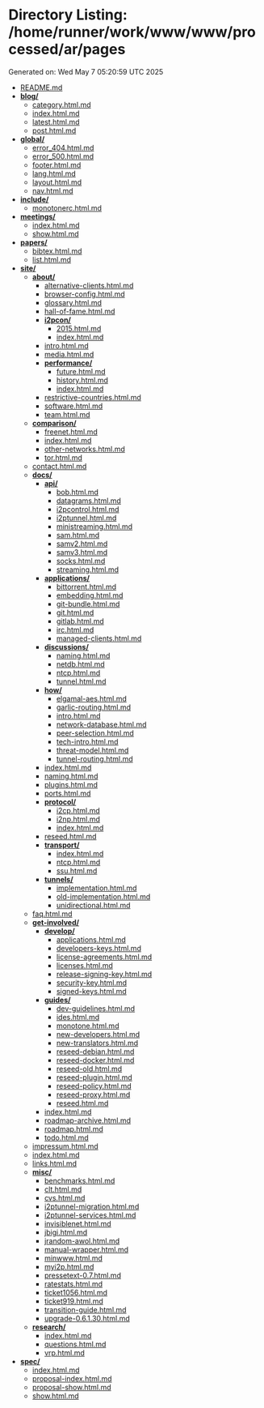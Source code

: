# Directory Listing: /home/runner/work/www/www/processed/ar/pages
Generated on: Wed May  7 05:20:59 UTC 2025

- [README.md](README.md)
- **[blog/](blog/)**
  - [category.html.md](blog/category.html.md)
  - [index.html.md](blog/index.html.md)
  - [latest.html.md](blog/latest.html.md)
  - [post.html.md](blog/post.html.md)
- **[global/](global/)**
  - [error_404.html.md](global/error_404.html.md)
  - [error_500.html.md](global/error_500.html.md)
  - [footer.html.md](global/footer.html.md)
  - [lang.html.md](global/lang.html.md)
  - [layout.html.md](global/layout.html.md)
  - [nav.html.md](global/nav.html.md)
- **[include/](include/)**
  - [monotonerc.html.md](include/monotonerc.html.md)
- **[meetings/](meetings/)**
  - [index.html.md](meetings/index.html.md)
  - [show.html.md](meetings/show.html.md)
- **[papers/](papers/)**
  - [bibtex.html.md](papers/bibtex.html.md)
  - [list.html.md](papers/list.html.md)
- **[site/](site/)**
  - **[about/](site/about/)**
    - [alternative-clients.html.md](site/about/alternative-clients.html.md)
    - [browser-config.html.md](site/about/browser-config.html.md)
    - [glossary.html.md](site/about/glossary.html.md)
    - [hall-of-fame.html.md](site/about/hall-of-fame.html.md)
    - **[i2pcon/](site/about/i2pcon/)**
      - [2015.html.md](site/about/i2pcon/2015.html.md)
      - [index.html.md](site/about/i2pcon/index.html.md)
    - [intro.html.md](site/about/intro.html.md)
    - [media.html.md](site/about/media.html.md)
    - **[performance/](site/about/performance/)**
      - [future.html.md](site/about/performance/future.html.md)
      - [history.html.md](site/about/performance/history.html.md)
      - [index.html.md](site/about/performance/index.html.md)
    - [restrictive-countries.html.md](site/about/restrictive-countries.html.md)
    - [software.html.md](site/about/software.html.md)
    - [team.html.md](site/about/team.html.md)
  - **[comparison/](site/comparison/)**
    - [freenet.html.md](site/comparison/freenet.html.md)
    - [index.html.md](site/comparison/index.html.md)
    - [other-networks.html.md](site/comparison/other-networks.html.md)
    - [tor.html.md](site/comparison/tor.html.md)
  - [contact.html.md](site/contact.html.md)
  - **[docs/](site/docs/)**
    - **[api/](site/docs/api/)**
      - [bob.html.md](site/docs/api/bob.html.md)
      - [datagrams.html.md](site/docs/api/datagrams.html.md)
      - [i2pcontrol.html.md](site/docs/api/i2pcontrol.html.md)
      - [i2ptunnel.html.md](site/docs/api/i2ptunnel.html.md)
      - [ministreaming.html.md](site/docs/api/ministreaming.html.md)
      - [sam.html.md](site/docs/api/sam.html.md)
      - [samv2.html.md](site/docs/api/samv2.html.md)
      - [samv3.html.md](site/docs/api/samv3.html.md)
      - [socks.html.md](site/docs/api/socks.html.md)
      - [streaming.html.md](site/docs/api/streaming.html.md)
    - **[applications/](site/docs/applications/)**
      - [bittorrent.html.md](site/docs/applications/bittorrent.html.md)
      - [embedding.html.md](site/docs/applications/embedding.html.md)
      - [git-bundle.html.md](site/docs/applications/git-bundle.html.md)
      - [git.html.md](site/docs/applications/git.html.md)
      - [gitlab.html.md](site/docs/applications/gitlab.html.md)
      - [irc.html.md](site/docs/applications/irc.html.md)
      - [managed-clients.html.md](site/docs/applications/managed-clients.html.md)
    - **[discussions/](site/docs/discussions/)**
      - [naming.html.md](site/docs/discussions/naming.html.md)
      - [netdb.html.md](site/docs/discussions/netdb.html.md)
      - [ntcp.html.md](site/docs/discussions/ntcp.html.md)
      - [tunnel.html.md](site/docs/discussions/tunnel.html.md)
    - **[how/](site/docs/how/)**
      - [elgamal-aes.html.md](site/docs/how/elgamal-aes.html.md)
      - [garlic-routing.html.md](site/docs/how/garlic-routing.html.md)
      - [intro.html.md](site/docs/how/intro.html.md)
      - [network-database.html.md](site/docs/how/network-database.html.md)
      - [peer-selection.html.md](site/docs/how/peer-selection.html.md)
      - [tech-intro.html.md](site/docs/how/tech-intro.html.md)
      - [threat-model.html.md](site/docs/how/threat-model.html.md)
      - [tunnel-routing.html.md](site/docs/how/tunnel-routing.html.md)
    - [index.html.md](site/docs/index.html.md)
    - [naming.html.md](site/docs/naming.html.md)
    - [plugins.html.md](site/docs/plugins.html.md)
    - [ports.html.md](site/docs/ports.html.md)
    - **[protocol/](site/docs/protocol/)**
      - [i2cp.html.md](site/docs/protocol/i2cp.html.md)
      - [i2np.html.md](site/docs/protocol/i2np.html.md)
      - [index.html.md](site/docs/protocol/index.html.md)
    - [reseed.html.md](site/docs/reseed.html.md)
    - **[transport/](site/docs/transport/)**
      - [index.html.md](site/docs/transport/index.html.md)
      - [ntcp.html.md](site/docs/transport/ntcp.html.md)
      - [ssu.html.md](site/docs/transport/ssu.html.md)
    - **[tunnels/](site/docs/tunnels/)**
      - [implementation.html.md](site/docs/tunnels/implementation.html.md)
      - [old-implementation.html.md](site/docs/tunnels/old-implementation.html.md)
      - [unidirectional.html.md](site/docs/tunnels/unidirectional.html.md)
  - [faq.html.md](site/faq.html.md)
  - **[get-involved/](site/get-involved/)**
    - **[develop/](site/get-involved/develop/)**
      - [applications.html.md](site/get-involved/develop/applications.html.md)
      - [developers-keys.html.md](site/get-involved/develop/developers-keys.html.md)
      - [license-agreements.html.md](site/get-involved/develop/license-agreements.html.md)
      - [licenses.html.md](site/get-involved/develop/licenses.html.md)
      - [release-signing-key.html.md](site/get-involved/develop/release-signing-key.html.md)
      - [security-key.html.md](site/get-involved/develop/security-key.html.md)
      - [signed-keys.html.md](site/get-involved/develop/signed-keys.html.md)
    - **[guides/](site/get-involved/guides/)**
      - [dev-guidelines.html.md](site/get-involved/guides/dev-guidelines.html.md)
      - [ides.html.md](site/get-involved/guides/ides.html.md)
      - [monotone.html.md](site/get-involved/guides/monotone.html.md)
      - [new-developers.html.md](site/get-involved/guides/new-developers.html.md)
      - [new-translators.html.md](site/get-involved/guides/new-translators.html.md)
      - [reseed-debian.html.md](site/get-involved/guides/reseed-debian.html.md)
      - [reseed-docker.html.md](site/get-involved/guides/reseed-docker.html.md)
      - [reseed-old.html.md](site/get-involved/guides/reseed-old.html.md)
      - [reseed-plugin.html.md](site/get-involved/guides/reseed-plugin.html.md)
      - [reseed-policy.html.md](site/get-involved/guides/reseed-policy.html.md)
      - [reseed-proxy.html.md](site/get-involved/guides/reseed-proxy.html.md)
      - [reseed.html.md](site/get-involved/guides/reseed.html.md)
    - [index.html.md](site/get-involved/index.html.md)
    - [roadmap-archive.html.md](site/get-involved/roadmap-archive.html.md)
    - [roadmap.html.md](site/get-involved/roadmap.html.md)
    - [todo.html.md](site/get-involved/todo.html.md)
  - [impressum.html.md](site/impressum.html.md)
  - [index.html.md](site/index.html.md)
  - [links.html.md](site/links.html.md)
  - **[misc/](site/misc/)**
    - [benchmarks.html.md](site/misc/benchmarks.html.md)
    - [clt.html.md](site/misc/clt.html.md)
    - [cvs.html.md](site/misc/cvs.html.md)
    - [i2ptunnel-migration.html.md](site/misc/i2ptunnel-migration.html.md)
    - [i2ptunnel-services.html.md](site/misc/i2ptunnel-services.html.md)
    - [invisiblenet.html.md](site/misc/invisiblenet.html.md)
    - [jbigi.html.md](site/misc/jbigi.html.md)
    - [jrandom-awol.html.md](site/misc/jrandom-awol.html.md)
    - [manual-wrapper.html.md](site/misc/manual-wrapper.html.md)
    - [minwww.html.md](site/misc/minwww.html.md)
    - [myi2p.html.md](site/misc/myi2p.html.md)
    - [pressetext-0.7.html.md](site/misc/pressetext-0.7.html.md)
    - [ratestats.html.md](site/misc/ratestats.html.md)
    - [ticket1056.html.md](site/misc/ticket1056.html.md)
    - [ticket919.html.md](site/misc/ticket919.html.md)
    - [transition-guide.html.md](site/misc/transition-guide.html.md)
    - [upgrade-0.6.1.30.html.md](site/misc/upgrade-0.6.1.30.html.md)
  - **[research/](site/research/)**
    - [index.html.md](site/research/index.html.md)
    - [questions.html.md](site/research/questions.html.md)
    - [vrp.html.md](site/research/vrp.html.md)
- **[spec/](spec/)**
  - [index.html.md](spec/index.html.md)
  - [proposal-index.html.md](spec/proposal-index.html.md)
  - [proposal-show.html.md](spec/proposal-show.html.md)
  - [show.html.md](spec/show.html.md)

